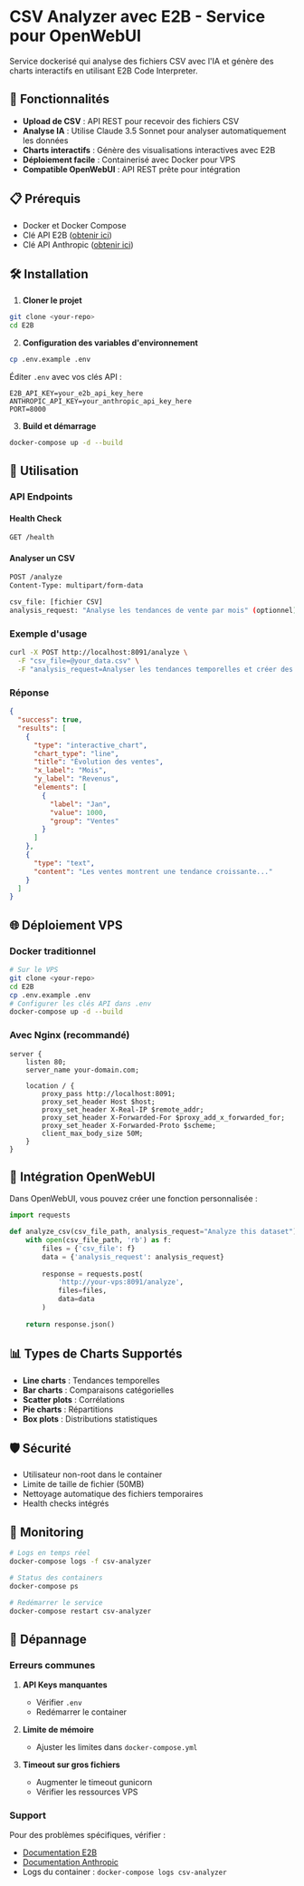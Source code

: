 # CSV Analyzer avec E2B - Service pour OpenWebUI

Service dockerisé qui analyse des fichiers CSV avec l'IA et génère des charts interactifs en utilisant E2B Code Interpreter.

## 🚀 Fonctionnalités

- **Upload de CSV** : API REST pour recevoir des fichiers CSV
- **Analyse IA** : Utilise Claude 3.5 Sonnet pour analyser automatiquement les données
- **Charts interactifs** : Génère des visualisations interactives avec E2B
- **Déploiement facile** : Containerisé avec Docker pour VPS
- **Compatible OpenWebUI** : API REST prête pour intégration

## 📋 Prérequis

- Docker et Docker Compose
- Clé API E2B ([obtenir ici](https://e2b.dev))
- Clé API Anthropic ([obtenir ici](https://console.anthropic.com))

## 🛠️ Installation

1. **Cloner le projet**
```bash
git clone <your-repo>
cd E2B
```

2. **Configuration des variables d'environnement**
```bash
cp .env.example .env
```

Éditer `.env` avec vos clés API :
```env
E2B_API_KEY=your_e2b_api_key_here
ANTHROPIC_API_KEY=your_anthropic_api_key_here
PORT=8000
```

3. **Build et démarrage**
```bash
docker-compose up -d --build
```

## 🔧 Utilisation

### API Endpoints

#### Health Check
```bash
GET /health
```

#### Analyser un CSV
```bash
POST /analyze
Content-Type: multipart/form-data

csv_file: [fichier CSV]
analysis_request: "Analyse les tendances de vente par mois" (optionnel)
```

### Exemple d'usage

```bash
curl -X POST http://localhost:8091/analyze \
  -F "csv_file=@your_data.csv" \
  -F "analysis_request=Analyser les tendances temporelles et créer des graphiques"
```

### Réponse

```json
{
  "success": true,
  "results": [
    {
      "type": "interactive_chart",
      "chart_type": "line",
      "title": "Évolution des ventes",
      "x_label": "Mois",
      "y_label": "Revenus",
      "elements": [
        {
          "label": "Jan",
          "value": 1000,
          "group": "Ventes"
        }
      ]
    },
    {
      "type": "text",
      "content": "Les ventes montrent une tendance croissante..."
    }
  ]
}
```

## 🌐 Déploiement VPS

### Docker traditionnel
```bash
# Sur le VPS
git clone <your-repo>
cd E2B
cp .env.example .env
# Configurer les clés API dans .env
docker-compose up -d --build
```

### Avec Nginx (recommandé)
```nginx
server {
    listen 80;
    server_name your-domain.com;
    
    location / {
        proxy_pass http://localhost:8091;
        proxy_set_header Host $host;
        proxy_set_header X-Real-IP $remote_addr;
        proxy_set_header X-Forwarded-For $proxy_add_x_forwarded_for;
        proxy_set_header X-Forwarded-Proto $scheme;
        client_max_body_size 50M;
    }
}
```

## 🔗 Intégration OpenWebUI

Dans OpenWebUI, vous pouvez créer une fonction personnalisée :

```python
import requests

def analyze_csv(csv_file_path, analysis_request="Analyze this dataset"):
    with open(csv_file_path, 'rb') as f:
        files = {'csv_file': f}
        data = {'analysis_request': analysis_request}
        
        response = requests.post(
            'http://your-vps:8091/analyze',
            files=files,
            data=data
        )
        
    return response.json()
```

## 📊 Types de Charts Supportés

- **Line charts** : Tendances temporelles
- **Bar charts** : Comparaisons catégorielles  
- **Scatter plots** : Corrélations
- **Pie charts** : Répartitions
- **Box plots** : Distributions statistiques

## 🛡️ Sécurité

- Utilisateur non-root dans le container
- Limite de taille de fichier (50MB)
- Nettoyage automatique des fichiers temporaires
- Health checks intégrés

## 🔧 Monitoring

```bash
# Logs en temps réel
docker-compose logs -f csv-analyzer

# Status des containers
docker-compose ps

# Redémarrer le service
docker-compose restart csv-analyzer
```

## 🚨 Dépannage

### Erreurs communes

1. **API Keys manquantes**
   - Vérifier `.env`
   - Redémarrer le container

2. **Limite de mémoire**
   - Ajuster les limites dans `docker-compose.yml`

3. **Timeout sur gros fichiers**
   - Augmenter le timeout gunicorn
   - Vérifier les ressources VPS

### Support

Pour des problèmes spécifiques, vérifier :
- [Documentation E2B](https://e2b.dev/docs)
- [Documentation Anthropic](https://docs.anthropic.com)
- Logs du container : `docker-compose logs csv-analyzer`